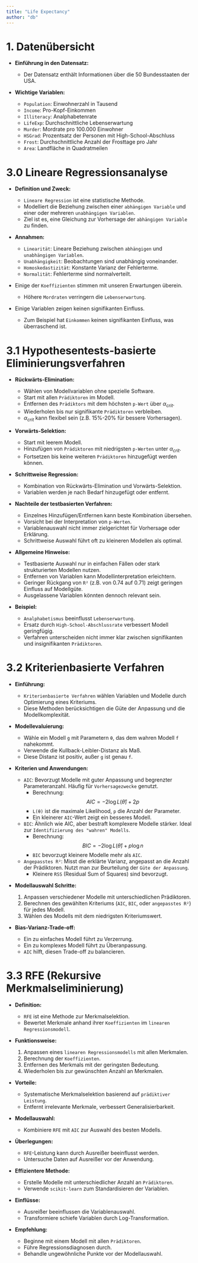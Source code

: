 ```yaml
---
title: "Life Expectancy"
author: "db"
---
```


# 1. Datenübersicht

- **Einführung in den Datensatz:**
  - Der Datensatz enthält Informationen über die 50 Bundesstaaten der USA.

- **Wichtige Variablen:**
  - `Population`: Einwohnerzahl in Tausend
  - `Income`: Pro-Kopf-Einkommen
  - `Illiteracy`: Analphabetenrate
  - `LifeExp`: Durchschnittliche Lebenserwartung
  - `Murder`: Mordrate pro 100.000 Einwohner
  - `HSGrad`: Prozentsatz der Personen mit High-School-Abschluss
  - `Frost`: Durchschnittliche Anzahl der Frosttage pro Jahr
  - `Area`: Landfläche in Quadratmeilen

# 3.0 Lineare Regressionsanalyse

- **Definition und Zweck:**
  - `Lineare Regression` ist eine statistische Methode.
  - Modelliert die Beziehung zwischen einer `abhängigen Variable` und einer oder mehreren `unabhängigen Variablen`.
  - Ziel ist es, eine Gleichung zur Vorhersage der `abhängigen Variable` zu finden.

- **Annahmen:**
  - `Linearität`: Lineare Beziehung zwischen `abhängigen` und `unabhängigen Variablen`.
  - `Unabhängigkeit`: Beobachtungen sind unabhängig voneinander.
  - `Homoskedastizität`: Konstante Varianz der Fehlerterme.
  - `Normalität`: Fehlerterme sind normalverteilt.

- Einige der `Koeffizienten` stimmen mit unseren Erwartungen überein. 
  - Höhere `Mordraten` verringern die `Lebenserwartung`.
- Einige Variablen zeigen keinen signifikanten Einfluss.
  - Zum Beispiel hat `Einkommen` keinen signifikanten Einfluss, was überraschend ist.

# 3.1 Hypothesentests-basierte Eliminierungsverfahren

- **Rückwärts-Elimination:**
  - Wählen von Modellvariablen ohne spezielle Software.
  - Start mit allen `Prädiktoren` im Modell.
  - Entfernen des `Prädiktors` mit dem höchsten `p-Wert` über $α_{crit}$.
  - Wiederholen bis nur signifikante `Prädiktoren` verbleiben.
  - $α_{crit}$ kann flexibel sein (z.B. 15%-20% für bessere Vorhersagen).

- **Vorwärts-Selektion:**
  - Start mit leerem Modell.
  - Hinzufügen von `Prädiktoren` mit niedrigsten `p-Werten` unter $α_{crit}$.
  - Fortsetzen bis keine weiteren `Prädiktoren` hinzugefügt werden können.

- **Schrittweise Regression:**
  - Kombination von Rückwärts-Elimination und Vorwärts-Selektion.
  - Variablen werden je nach Bedarf hinzugefügt oder entfernt.

- **Nachteile der testbasierten Verfahren:**
  - Einzelnes Hinzufügen/Entfernen kann beste Kombination übersehen.
  - Vorsicht bei der Interpretation von `p-Werten`.
  - Variablenauswahl nicht immer zielgerichtet für Vorhersage oder Erklärung.
  - Schrittweise Auswahl führt oft zu kleineren Modellen als optimal.

- **Allgemeine Hinweise:**
  - Testbasierte Auswahl nur in einfachen Fällen oder stark strukturierten Modellen nutzen.
  - Entfernen von Variablen kann Modellinterpretation erleichtern.
  - Geringer Rückgang von `R²` (z.B. von 0.74 auf 0.71) zeigt geringen Einfluss auf Modellgüte.
  - Ausgelassene Variablen könnten dennoch relevant sein.

- **Beispiel:**
  - `Analphabetismus` beeinflusst `Lebenserwartung`.
  - Ersatz durch `High-School-Abschlussrate` verbessert Modell geringfügig.
  - Verfahren unterscheiden nicht immer klar zwischen signifikanten und insignifikanten `Prädiktoren`.

# 3.2 Kriterienbasierte Verfahren

- **Einführung:**
  - `Kriterienbasierte Verfahren` wählen Variablen und Modelle durch Optimierung eines Kriteriums.
  - Diese Methoden berücksichtigen die Güte der Anpassung und die Modellkomplexität.

- **Modellevaluierung:**
  - Wähle ein Modell `g` mit Parametern `θ`, das dem wahren Modell `f` nahekommt.
  - Verwende die Kullback-Leibler-Distanz als Maß.
  - Diese Distanz ist positiv, außer `g` ist genau `f`.

- **Kriterien und Anwendungen:**
  - `AIC`: Bevorzugt Modelle mit guter Anpassung und begrenzter Parameteranzahl. Häufig für `Vorhersagezwecke` genutzt.
    - Berechnung:
      $$ AIC = -2\log{L(\hat{\theta})} + 2p $$
    - `L(θ)` ist die maximale Likelihood, `p` die Anzahl der Parameter.
    - Ein kleinerer `AIC`-Wert zeigt ein besseres Modell.
  - `BIC`: Ähnlich wie AIC, aber bestraft komplexere Modelle stärker. Ideal zur `Identifizierung des "wahren" Modells`.
    - Berechnung:
      $$ BIC = -2\log{L(\hat{\theta})} + p\log{n} $$
    - `BIC` bevorzugt kleinere Modelle mehr als `AIC`.
  - `Angepasstes R²`: Misst die erklärte Varianz, angepasst an die Anzahl der Prädiktoren. Nutzt man zur Beurteilung der `Güte der Anpassung`.
    - Kleinere `RSS` (Residual Sum of Squares) sind bevorzugt.

- **Modellauswahl Schritte:**
  1. Anpassen verschiedener Modelle mit unterschiedlichen Prädiktoren.
  2. Berechnen des gewählten Kriteriums (`AIC`, `BIC`, oder `angepasstes R²`) für jedes Modell.
  3. Wählen des Modells mit dem niedrigsten Kriteriumswert.

- **Bias-Varianz-Trade-off:**
  - Ein zu einfaches Modell führt zu Verzerrung.
  - Ein zu komplexes Modell führt zu Überanpassung.
  - `AIC` hilft, diesen Trade-off zu balancieren.

# 3.3 RFE (Rekursive Merkmalseliminierung)

- **Definition:**
  - `RFE` ist eine Methode zur Merkmalselektion.
  - Bewertet Merkmale anhand ihrer `Koeffizienten` im `linearen Regressionsmodell`.

- **Funktionsweise:**
  1. Anpassen eines `linearen Regressionsmodells` mit allen Merkmalen.
  2. Berechnung der `Koeffizienten`.
  3. Entfernen des Merkmals mit der geringsten Bedeutung.
  4. Wiederholen bis zur gewünschten Anzahl an Merkmalen.

- **Vorteile:**
  - Systematische Merkmalselektion basierend auf `prädiktiver Leistung`.
  - Entfernt irrelevante Merkmale, verbessert Generalisierbarkeit.

- **Modellauswahl:**
  - Kombiniere `RFE` mit `AIC` zur Auswahl des besten Modells.

- **Überlegungen:**
  - `RFE`-Leistung kann durch Ausreißer beeinflusst werden.
  - Untersuche Daten auf Ausreißer vor der Anwendung.

- **Effizientere Methode:**
  - Erstelle Modelle mit unterschiedlicher Anzahl an `Prädiktoren`.
  - Verwende `scikit-learn` zum Standardisieren der Variablen.

- **Einflüsse:**
  - Ausreißer beeinflussen die Variablenauswahl.
  - Transformiere schiefe Variablen durch Log-Transformation.

- **Empfehlung:**
  - Beginne mit einem Modell mit allen `Prädiktoren`.
  - Führe Regressionsdiagnosen durch.
  - Behandle ungewöhnliche Punkte vor der Modellauswahl.
